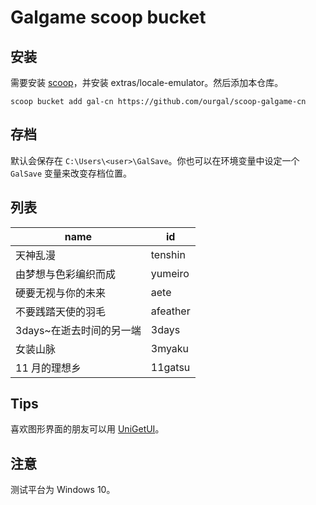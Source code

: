 # Galgame scoop bucket

## 安装

需要安装 [scoop](https://scoop.sh)，并安装 extras/locale-emulator。然后添加本仓库。

```
scoop bucket add gal-cn https://github.com/ourgal/scoop-galgame-cn
```

## 存档

默认会保存在 `C:\Users\<user>\GalSave`。你也可以在环境变量中设定一个 `GalSave` 变量来改变存档位置。

## 列表

| name                     | id       |
| ------------------------ | -------- |
| 天神乱漫                 | tenshin  |
| 由梦想与色彩编织而成     | yumeiro  |
| 硬要无视与你的未来       | aete     |
| 不要践踏天使的羽毛       | afeather |
| 3days~在逝去时间的另一端 | 3days    |
| 女装山脉                 | 3myaku   |
| 11 月的理想乡            | 11gatsu  |

## Tips

喜欢图形界面的朋友可以用 [UniGetUI](https://github.com/marticliment/UniGetUI)。

## 注意

测试平台为 Windows 10。
